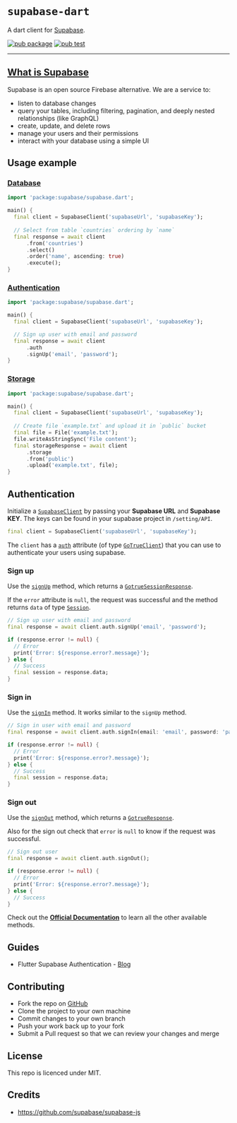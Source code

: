 # `supabase-dart`

A dart client for [Supabase](https://supabase.io/).

[![pub package](https://img.shields.io/pub/v/supabase.svg)](https://pub.dev/packages/supabase)
[![pub test](https://github.com/supabase/supabase-dart/workflows/Test/badge.svg)](https://github.com/supabase/supabase-dart/actions?query=workflow%3ATest)

***

## [What is Supabase](https://supabase.io/docs/)
Supabase is an open source Firebase alternative. We are a service to:

- listen to database changes
- query your tables, including filtering, pagination, and deeply nested relationships (like GraphQL)
- create, update, and delete rows
- manage your users and their permissions
- interact with your database using a simple UI

## Usage example


### [Database](https://supabase.io/docs/guides/database)

```dart
import 'package:supabase/supabase.dart';

main() {
  final client = SupabaseClient('supabaseUrl', 'supabaseKey');
  
  // Select from table `countries` ordering by `name`
  final response = await client
      .from('countries')
      .select()
      .order('name', ascending: true)
      .execute();
}
```


### [Authentication](https://supabase.io/docs/guides/auth)

```dart
import 'package:supabase/supabase.dart';

main() {
  final client = SupabaseClient('supabaseUrl', 'supabaseKey');

  // Sign up user with email and password
  final response = await client
      .auth
      .signUp('email', 'password');
}
```


### [Storage](https://supabase.io/docs/guides/storage)

```dart
import 'package:supabase/supabase.dart';

main() {
  final client = SupabaseClient('supabaseUrl', 'supabaseKey');
  
  // Create file `example.txt` and upload it in `public` bucket
  final file = File('example.txt');
  file.writeAsStringSync('File content');
  final storageResponse = await client
      .storage
      .from('public')
      .upload('example.txt', file);
}
```


## Authentication

Initialize a [`SupabaseClient`](https://pub.dev/documentation/supabase/latest/supabase/SupabaseClient-class.html) by passing your **Supabase URL** and **Supabase KEY**. The keys can be found in your supabase project in `/setting/API`.
```dart
final client = SupabaseClient('supabaseUrl', 'supabaseKey');
```
The `client` has a [`auth`](https://pub.dev/documentation/supabase/latest/supabase/SupabaseClient/auth.html) attribute (of type [`GoTrueClient`](https://pub.dev/documentation/gotrue/latest/gotrue/GoTrueClient-class.html)) that you can use to authenticate your users using supabase.


### Sign up

Use the [`signUp`](https://pub.dev/documentation/gotrue/latest/gotrue/GoTrueClient/signUp.html) method, which returns a [`GotrueSessionResponse`](https://github.com/supabase/gotrue-dart/blob/7e58474b444e7d9ea303d11dd058d07f68b3d781/lib/src/gotrue_response.dart#L19).

If the `error` attribute is `null`, the request was successful and the method returns `data` of type [`Session`](https://pub.dev/documentation/gotrue/latest/gotrue/Session-class.html). 
```dart
// Sign up user with email and password
final response = await client.auth.signUp('email', 'password');

if (response.error != null) {
  // Error
  print('Error: ${response.error?.message}');
} else {
  // Success
  final session = response.data;
}
```


### Sign in

Use the [`signIn`](https://pub.dev/documentation/gotrue/latest/gotrue/GoTrueClient/signIn.html) method. It works similar to the `signUp` method.
```dart
// Sign in user with email and password
final response = await client.auth.signIn(email: 'email', password: 'password');

if (response.error != null) {
  // Error
  print('Error: ${response.error?.message}');
} else {
  // Success
  final session = response.data;
}
```


### Sign out

Use the [`signOut`](https://pub.dev/documentation/gotrue/latest/gotrue/GoTrueClient/signOut.html) method, which returns a [`GotrueResponse`](https://github.com/supabase/gotrue-dart/blob/7e58474b444e7d9ea303d11dd058d07f68b3d781/lib/src/gotrue_response.dart#L6).

Also for the sign out check that `error` is `null` to know if the request was successful.
```dart
// Sign out user
final response = await client.auth.signOut();

if (response.error != null) {
  // Error
  print('Error: ${response.error?.message}');
} else {
  // Success
}
```


Check out the [**Official Documentation**](https://pub.dev/documentation/gotrue/latest/gotrue/gotrue-library.html) to learn all the other available methods.


## Guides

- Flutter Supabase Authentication - [Blog](https://www.sandromaglione.com/2021/04/24/flutter-supabase-authentication/)


## Contributing

- Fork the repo on [GitHub](https://github.com/supabase/supabase-dart)
- Clone the project to your own machine
- Commit changes to your own branch
- Push your work back up to your fork
- Submit a Pull request so that we can review your changes and merge


## License

This repo is licenced under MIT.

## Credits

- https://github.com/supabase/supabase-js
